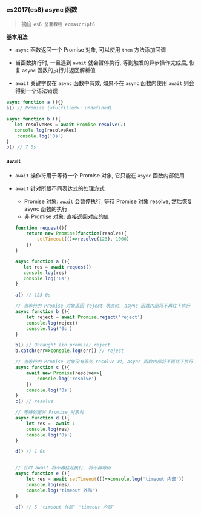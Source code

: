 ### es2017(es8) async 函数

>  摘自 `es6 全套教程 ecmascript6`

**基本用法**

- `async` 函数返回一个 Promise 对象, 可以使用 `then` 方法添加回调

- 当函数执行时, 一旦遇到 `await` 就会暂停执行, 等到触发的异步操作完成后, 恢复 `async` 函数的执行并返回解析值
- `await` 关键字仅在 `async` 函数中有效, 如果不在 `async` 函数内使用 `await` 则会得到一个语法错误

```javascript
async function a (){}
a() // Promise {<fulfilled>: undefined}

async function b (){
   let resolveRes = await Promise.resolve(7)
   console.log(resolveRes)
    console.log('0s')
}
b() // 7 0s
```

#### await

- `await` 操作符用于等待一个 Promise 对象, 它只能在 `async` 函数内部使用

- `await` 针对所跟不同表达式的处理方式

  - Promise 对象: `await` 会暂停执行, 等待 Promise 对象 resolve, 然后恢复 async 函数的执行
  - 非 Promise 对象: 直接返回对应的值

  ```javascript
  function request(){
      return new Promise(function(resolve){
          setTimeout(()=>resolve(123), 1000)
      })
  }
  
  async function a (){
     let res = await request()
     console.log(res)
     console.log('0s')
  }
  
  a() // 123 0s
  
  // 当等待的 Promise 对象返回 reject 状态时, async 函数内部将不再往下执行
  async function b (){
      let reject = await Promise.reject('reject')
      console.log(reject)
      console.log('0s')
  }
  
  b() // Uncaught (in promise) reject
  b.catch(err=>console.log(err)) // reject
  
  // 当等待的 Promise 对象没有等到 resolve 时, async 函数内部将不再往下执行
  async function c (){
      await new Promise(resolve=>{
          console.log('resolve')
      })
      console.log('0s')
  }
  c() // resolve
  
  // 等待的是非 Promise 对象时
  async function d (){
      let res =  await 1
      console.log(res)
      console.log('0s')
  }
  
  d() // 1 0s
  
  
  // 此时 await 将不再挂起执行, 将不再等待
  async function e (){
      let res = await setTimeout(()=>console.log('timeout 内部'))
      console.log(res)
      console.log('timeout 外部')
  }
  
  e() // 5 'timeout 外部' 'timeout 内部'
  ```

  





